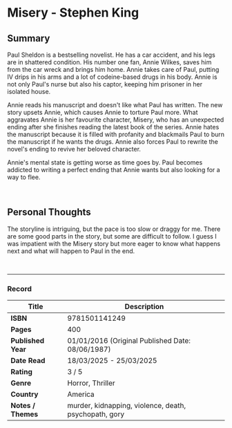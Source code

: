 # Misery - Stephen King

## Summary
Paul Sheldon is a bestselling novelist. He has a car accident, and his legs are in shattered condition. His number one fan, Annie Wilkes, saves him from the car wreck and brings him home. Annie takes care of Paul, putting IV drips in his arms and a lot of codeine-based drugs in his body. Annie is not only Paul's nurse but also his captor, keeping him prisoner in her isolated house. 

Annie reads his manuscript and doesn't like what Paul has written. The new story upsets Annie, which causes Annie to torture Paul more. What aggravates Annie is her favourite character, Misery, who has an unexpected ending after she finishes reading the latest book of the series. Annie hates the manuscript because it is filled with profanity and blackmails Paul to burn the manuscript if he wants the drugs. Annie also forces Paul to rewrite the novel's ending to revive her beloved character.

Annie's mental state is getting worse as time goes by. Paul becomes addicted to writing a perfect ending that Annie wants but also looking for a way to flee.

<br>

## Personal Thoughts
The storyline is intriguing, but the pace is too slow or draggy for me. There are some good parts in the story, but some are difficult to follow. I guess I was impatient with the Misery story but more eager to know what happens next and what will happen to Paul in the end.

<br>

***

### Record
| Title | Description |
| -- | -- |
| **ISBN** | 9781501141249 |
| **Pages** | 400 |
| **Published Year** | 01/01/2016 (Original Published Date: 08/06/1987) |
| **Date Read** | 18/03/2025 - 25/03/2025 |
| **Rating** | 3 / 5 |
| **Genre** | Horror, Thriller |
| **Country** | America |
| **Notes / Themes** | murder, kidnapping, violence, death, psychopath, gory | 
